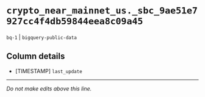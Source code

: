 # `crypto_near_mainnet_us._sbc_9ae51e7927cc4f4db59844eea8c09a45`
`bq-1` | `bigquery-public-data`

## Column details
* [TIMESTAMP] `last_update`

-------------------------------------------------------------------------------
*Do not make edits above this line.*

